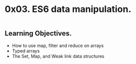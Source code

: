 # 0x03. ES6 data manipulation.

<p><img src="https://s3.amazonaws.com/alx-intranet.hbtn.io/uploads/medias/2019/12/6ab7bec4727cb5c91257.jpg?X-Amz-Algorithm=AWS4-HMAC-SHA256&amp;X-Amz-Credential=AKIARDDGGGOUSBVO6H7D%2F20231003%2Fus-east-1%2Fs3%2Faws4_request&amp;X-Amz-Date=20231003T174927Z&amp;X-Amz-Expires=86400&amp;X-Amz-SignedHeaders=host&amp;X-Amz-Signature=22ba4f0114372d0635307b5eeb3f127d2ad89dff4a1b9643fd6270bee7ac2a9a" alt="" loading="lazy" style=""></p>

## Learning Objectives.

* How to use map, filter and reduce on arrays
* Typed arrays
* The Set, Map, and Weak link data structures
